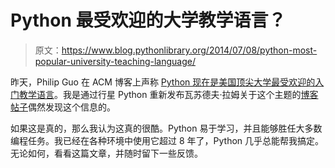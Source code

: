 # Python 最受欢迎的大学教学语言？

> 原文：<https://www.blog.pythonlibrary.org/2014/07/08/python-most-popular-university-teaching-language/>

昨天，Philip Guo 在 ACM 博客上声称 [Python 现在是美国顶尖大学最受欢迎的入门教学语言](http://cacm.acm.org/blogs/blog-cacm/176450-python-is-now-the-most-popular-introductory-teaching-language-at-top-us-universities/fulltext)。我是通过行星 Python 重新发布瓦苏德夫·拉姆关于这个主题的[博客帖子](http://jugad2.blogspot.com/2014/07/python-now-most-popular-intro-teaching.html)偶然发现这个信息的。

如果这是真的，那么我认为这真的很酷。Python 易于学习，并且能够胜任大多数编程任务。我已经在各种环境中使用它超过 8 年了，Python 几乎总能帮我搞定。无论如何，看看这篇文章，并随时留下一些反馈。